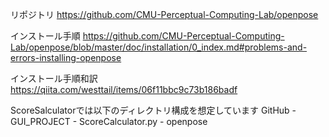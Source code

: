リポジトリ
https://github.com/CMU-Perceptual-Computing-Lab/openpose

インストール手順
https://github.com/CMU-Perceptual-Computing-Lab/openpose/blob/master/doc/installation/0_index.md#problems-and-errors-installing-openpose

インストール手順和訳
https://qiita.com/westtail/items/06f11bbc9c73b186badf

ScoreSalculatorでは以下のディレクトリ構成を想定しています
GitHub  -   GUI_PROJECT -   ScoreCalculator.py
        -   openpose